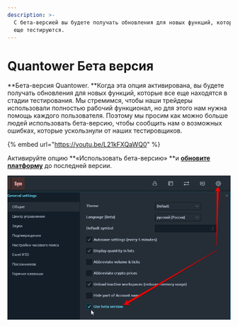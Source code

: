 ```yaml
---
description: >-
  С бета-версией вы будете получать обновления для новых функций, которые все
  еще тестируются.
---
```


# Quantower Бета версия

**Бета-версия Quantower. **Когда эта опция активирована, вы будете получать обновления для новых функций, которые все еще находятся в стадии тестирования. Мы стремимся, чтобы наши трейдеры использовали полностью рабочий функционал, но для этого нам нужна помощь каждого пользователя. Поэтому мы просим как можно больше людей использовать бета-версию, чтобы сообщить нам о возможных ошибках, которые ускользнули от наших тестировщиков.&#x20;

{% embed url="https://youtu.be/L21kFXQaWQ0" %}

Активируйте опцию **«Использовать бета-версию» **и [**обновите платформу**](https://help.quantower.com.ru/getting-started/application-updates) до последней версии.

![](../.gitbook/assets/beta-versiya.png)

